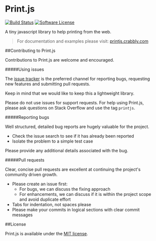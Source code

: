 # Print.js

[![Build Status](https://travis-ci.org/crabbly/Print.js.svg?branch=master)](https://travis-ci.org/crabbly/Print.js) [![Software License](https://img.shields.io/badge/license-MIT-brightgreen.svg?style=flat)](LICENSE)

A tiny javascript library to help printing from the web.

>For documentation and examples please visit: [printjs.crabbly.com](http://printjs.crabbly.com)


##Contributing to Print.js

Contributions to Print.js are welcome and encouraged.


#####Using issues

The [issue tracker](https://github.com/crabbly/Print.js/issues) is the preferred channel for reporting bugs, requesting new features and submitting pull requests.

Keep in mind that we would like to keep this a lightweight library.

Please do not use issues for support requests. For help using Print.js, please ask questions on Stack Overflow and use the tag `printjs`.


#####Reporting bugs

Well structured, detailed bug reports are hugely valuable for the project.

 - Check the issue search to see if it has already been reported
 - Isolate the problem to a simple test case

Please provide any additional details associated with the bug.


#####Pull requests

Clear, concise pull requests are excellent at continuing the project's community driven growth.

 - Please create an issue first:
   - For bugs, we can discuss the fixing approach
   - For enhancements, we can discuss if it is within the project scope and avoid duplicate effort
 - Tabs for indentation, not spaces please
 - Please make your commits in logical sections with clear commit messages


##License

Print.js is available under the [MIT license](https://github.com/crabbly/Print.js/blob/master/LICENSE.md).
